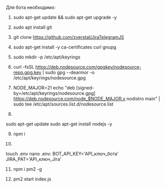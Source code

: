 Для бота необходимо:

1. sudo apt-get update && sudo apt-get upgrade -y

2. sudo apt install git
3. git clone https://github.com/zverstal/JiraTelegramJS

4. sudo apt-get install -y ca-certificates curl gnupg
5. sudo mkdir -p /etc/apt/keyrings
6. curl -fsSL https://deb.nodesource.com/gpgkey/nodesource-repo.gpg.key | sudo gpg --dearmor -o /etc/apt/keyrings/nodesource.gpg

7. NODE_MAJOR=21
echo "deb [signed-by=/etc/apt/keyrings/nodesource.gpg] https://deb.nodesource.com/node_$NODE_MAJOR.x nodistro main" | sudo tee /etc/apt/sources.list.d/nodesource.list

8. 
sudo apt-get update
sudo apt-get install nodejs -y

9. npm i

10. 
touch .env
nano .env:
BOT_API_KEY='API_ключ_бота'
JIRA_PAT='API_ключ_Jira'

11. npm i pm2 -g

12. pm2 start index.js